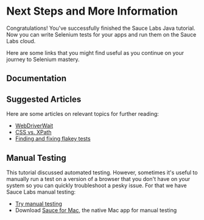 Next Steps and More Information
======

Congratulations! You've successfully finished the Sauce Labs Java tutorial. Now you can write Selenium tests 
for your apps and run them on the Sauce Labs cloud. 

Here are some links that you might find useful as you continue on your journey to Selenium mastery.

Documentation
---
<!-- SAUCE:INCLUDE:docs -->

Suggested Articles
---
Here are some articles on relevant topics for further reading:

* [WebDriverWait](http://automatingsoftwaretesting.wordpress.com/2011/09/17/why-webdriverwait-thread-sleep/)
* [CSS vs. XPath](http://sauceio.com/index.php/2011/05/why-css-locators-are-the-way-to-go-vs-xpath/)
* [Finding and fixing flakey tests](http://sauceio.com/index.php/2012/09/using-sauce-breakpoints-to-find-and-fix-flakey-tests/)

Manual Testing
---
This tutorial discussed automated testing. However, sometimes it's useful to manually run a test on a version 
of a browser that you don't have on your system so you can quickly troubleshoot a pesky issue. 
For that we have Sauce Labs manual testing:

*   [Try manual testing](https://saucelabs.com/docs/manual)
*   Download [Sauce for Mac](http://saucelabs.com/downloads/Sauce-for-Mac-BETA.dmg),
    the native Mac app for manual testing
